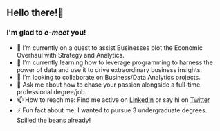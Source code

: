 ## Hello there!👋 
### I'm glad to *e-meet* you!

- 🔭 I’m currently on a quest to assist Businesses plot the Economic Overhaul with Strategy and Analytics.
- 🌱 I’m currently learning how to leverage programming to harness the power of data and use it to drive extraordinary business insights.
- 👯 I’m looking to collaborate on Business/Data Analytics projects.
- 💬 Ask me about how to chase your passion alongside a full-time professional degree/job.
- 📫 How to reach me: Find me active on [LinkedIn](https://www.linkedin.com/in/s-ishita/) or say hi on [Twitter](https://twitter.com/The_Words_Worth)
- ⚡ Fun fact about me: I wanted to pursue 3 undergraduate degrees. Spilled the beans already!

<!--
**singhishita/singhishita** is a ✨ _special_ ✨ repository because its `README.md` (this file) appears on your GitHub profile.>

